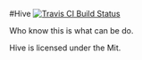 #Hive
[![Travis CI Build Status](https://travis-ci.org/VonChenPlus/Hive.svg)](https://travis-ci.org/VonChenPlus/Hive)

Who know this is what can be do.

Hive is licensed under the Mit. 
